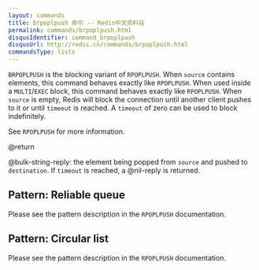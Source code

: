 ```yaml
---
layout: commands
title: brpoplpush 命令 -- Redis中文资料站
permalink: commands/brpoplpush.html
disqusIdentifier: command_brpoplpush
disqusUrl: http://redis.cn/commands/brpoplpush.html
commandsType: lists
---
```


`BRPOPLPUSH` is the blocking variant of `RPOPLPUSH`.
When `source` contains elements, this command behaves exactly like `RPOPLPUSH`.
When used inside a `MULTI`/`EXEC` block, this command behaves exactly like `RPOPLPUSH`.
When `source` is empty, Redis will block the connection until another client
pushes to it or until `timeout` is reached.
A `timeout` of zero can be used to block indefinitely.

See `RPOPLPUSH` for more information.

@return

@bulk-string-reply: the element being popped from `source` and pushed to `destination`.
If `timeout` is reached, a @nil-reply is returned.

## Pattern: Reliable queue

Please see the pattern description in the `RPOPLPUSH` documentation.

## Pattern: Circular list

Please see the pattern description in the `RPOPLPUSH` documentation.
